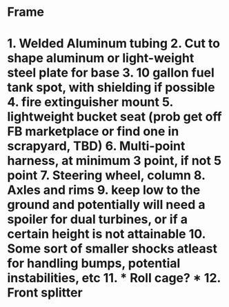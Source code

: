 <h1>Frame<h1>
<p>
1. Welded Aluminum tubing
2. Cut to shape aluminum or light-weight steel plate for base
3. 10 gallon fuel tank spot, with shielding if possible
4. fire extinguisher mount 
5. lightweight bucket seat (prob get off FB marketplace or find one in scrapyard, TBD)
6. Multi-point harness, at minimum 3 point, if not 5 point
7. Steering wheel, column
8. Axles and rims
9. keep low to the ground and potentially will need a spoiler for dual turbines, or if a certain height is not attainable
10. Some sort of smaller shocks atleast for handling bumps, potential instabilities, etc
11. * Roll cage? *
12. Front splitter
<p>
